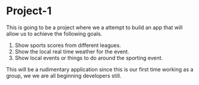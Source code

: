 # Project-1

This is going to be a project where we a attempt to build an app that will allow us to achieve the following goals.

1. Show sports scores from different leagues.
2. Show the local real time weather for the event.
3. Show local events or things to do around the sporting event.

This will be a rudimentary application since this is our first time working as a group, we we are all beginning developers still.
